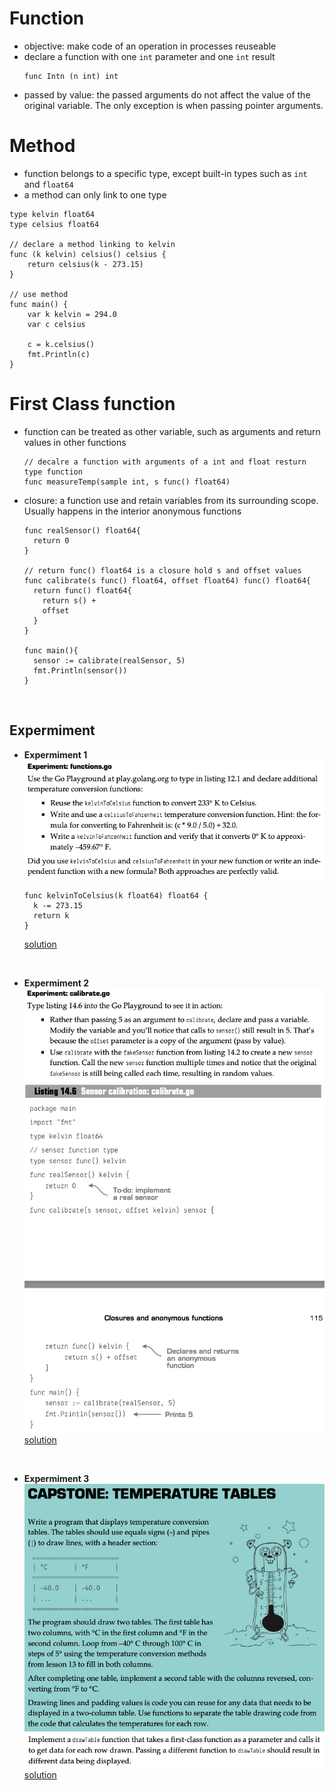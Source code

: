 # Function
* objective: make code of an operation in processes reuseable
* declare a function with one `int` parameter and one `int` result
  ```
  func Intn (n int) int
  ```
* passed by value: the passed arguments do not affect the value of the original variable. The only exception is when passing pointer arguments.

# Method
* function belongs to a specific type, except built-in types such as `int` and `float64`
* a method can only link to one type
```
type kelvin float64
type celsius float64

// declare a method linking to kelvin
func (k kelvin) celsius() celsius {
    return celsius(k - 273.15)
}

// use method
func main() {
    var k kelvin = 294.0
    var c celsius

    c = k.celsius()
    fmt.Println(c)
}
```

# First Class function
* function can be treated as other variable, such as arguments and return values in other functions
  ```
  // decalre a function with arguments of a int and float resturn type function
  func measureTemp(sample int, s func() float64)
  ```
* closure: a function use and retain variables from its surrounding scope. Usually happens in the interior anonymous functions
  ```
  func realSensor() float64{
    return 0
  }

  // return func() float64 is a closure hold s and offset values 
  func calibrate(s func() float64, offset float64) func() float64{ 
    return func() float64{
      return s() + 
      offset
    } 
  }

  func main(){
    sensor := calibrate(realSensor, 5)
    fmt.Println(sensor())
  }
  ```
<br>


## Expermiment
- **Expermiment 1**  
![exp 1](../images/ass_3_func.png)
  ```
  func kelvinToCelsius(k float64) float64 {
    k -= 273.15
    return k
  }
  ```
  [solution](assignment_3.go#L20)
<br>

- **Expermiment 2**  
![exp 2](../images/ass_3_method.png)
![exp 2](../images/ass_3_method_2.png)
[solution](assignment_3.go#L51)
<br>

- **Expermiment 3**  
![exp 3](../images/cap_3_1.png)
![exp 3](../images/cap_3_2.png)
[solution](capstone_3.go)
<br>